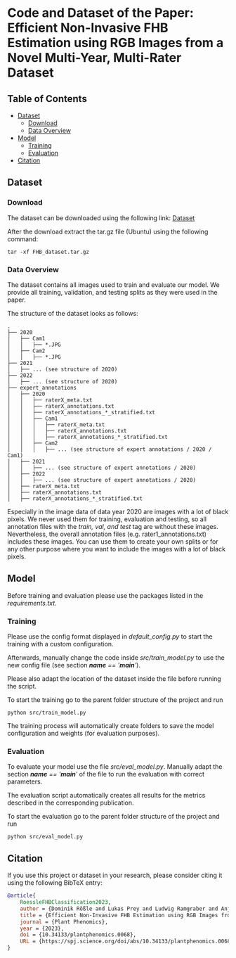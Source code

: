 # Code and Dataset of the Paper: Efficient Non-Invasive FHB Estimation using RGB Images from a Novel Multi-Year, Multi-Rater Dataset


## Table of Contents

- [Dataset](#dataset)
  - [Download](#download)
  - [Data Overview](#data-overview)
- [Model](#model)
  - [Training](#training)
  - [Evaluation](#evaluation)
- [Citation](#citation)
## Dataset

### Download

The dataset can be downloaded using the following link: [Dataset](https://zenodo.org/record/8079099)

After the download extract the tar.gz file (Ubuntu) using the following command:

`tar -xf FHB_dataset.tar.gz`


### Data Overview

The dataset contains all images used to train and evaluate our model. We provide all training, validation, and testing splits as they were used in the paper.

The structure of the dataset looks as follows:

    .
    ├── 2020
    │   ├── Cam1
    │   │   ├── *.JPG
    │   ├── Cam2
    │   │   ├── *.JPG
    ├── 2021
    │   ├── ... (see structure of 2020)
    ├── 2022
    │   ├── ... (see structure of 2020)
    ├── expert_annotations
    │   ├── 2020
    │   │   ├── raterX_meta.txt
    │   │   ├── raterX_annotations.txt
    │   │   ├── raterX_annotations_*_stratified.txt
    │   │   ├── Cam1
    │   │   │   ├── raterX_meta.txt
    │   │   │   ├── raterX_annotations.txt
    │   │   │   ├── raterX_annotations_*_stratified.txt
    │   │   ├── Cam2
    │   │   │   ├── ... (see structure of expert annotations / 2020 / Cam1)
    │   ├── 2021
    │   │   ├── ... (see structure of expert annotations / 2020)
    │   ├── 2022
    │   │   ├── ... (see structure of expert annotations / 2020)
    │   ├── raterX_meta.txt
    │   ├── raterX_annotations.txt
    │   ├── raterX_annotations_*_stratified.txt


Especially in the image data of data year 2020 are images with a lot of black pixels. We never used them for training, evaluation and testing, so all annotation files with the *train, val, and test* tag are without these images.
Nevertheless, the overall annotation files (e.g. rater1_annotations.txt) includes these images.
You can use them to create your own splits or for any other purpose where you want to include the images with a lot of black pixels.


## Model

Before training and evaluation please use the packages listed in the *requirements.txt*.

### Training

Please use the config format displayed in *default_config.py* to start the training with a custom configuration.

Afterwards, manually change the code inside *src/train_model.py* to use the new config file (see section *__name__ == '__main__'*).

Please also adapt the location of the dataset inside the file before running the script.

To start the training go to the parent folder structure of the project and run

`python src/train_model.py`

The training process will automatically create folders to save the model configuration and weights (for evaluation purposes).

### Evaluation

To evaluate your model use the file *src/eval_model.py*.
Manually adapt the section *__name__ == '__main__'* of the file to run the evaluation with correct parameters.

The evaluation script automatically creates all results for the metrics described in the corresponding publication.

To start the evaluation go to the parent folder structure of the project and run

`python src/eval_model.py`


## Citation

If you use this project or dataset in your research, please consider citing it using the following BibTeX entry:

```bibtex
@article{
	RoessleFHBClassification2023,
	author = {Dominik Rößle and Lukas Prey and Ludwig Ramgraber and Anja Hanemann and Daniel Cremers and Patrick Ole Noack and Torsten Schön },
	title = {Efficient Non-Invasive FHB Estimation using RGB Images from a Novel Multi-Year, Multi-Rater Dataset},
	journal = {Plant Phenomics},
	year = {2023},
	doi = {10.34133/plantphenomics.0068},
	URL = {https://spj.science.org/doi/abs/10.34133/plantphenomics.0068}
}
